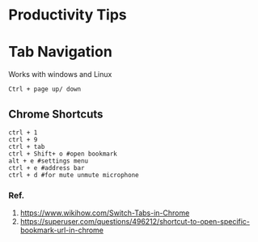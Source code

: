 # Productivity Tips
# Tab Navigation
Works with windows and Linux
```
Ctrl + page up/ down
```
## Chrome Shortcuts
```
ctrl + 1
ctrl + 9
ctrl + tab
ctrl + Shift+ o #open bookmark
alt + e #settings menu
ctrl + e #address bar
ctrl + d #for mute unmute microphone
```
### Ref.
1. https://www.wikihow.com/Switch-Tabs-in-Chrome  
1. https://superuser.com/questions/496212/shortcut-to-open-specific-bookmark-url-in-chrome  
